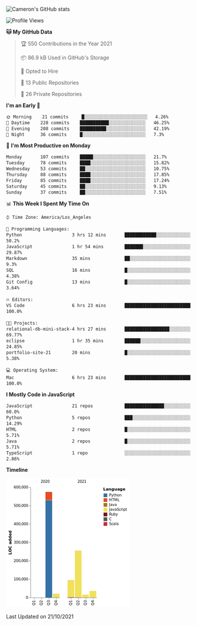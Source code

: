 ![Cameron's GitHub stats](https://github-readme-stats.vercel.app/api?username=gouldcs&show_icons=true&theme=great-gatsby&show_icons=true&count_private=true)


<!--START_SECTION:waka-->
![Profile Views](http://img.shields.io/badge/Profile%20Views-1-blue)

**🐱 My GitHub Data** 

> 🏆 550 Contributions in the Year 2021
 > 
> 📦 86.9 kB Used in GitHub's Storage 
 > 
> 💼 Opted to Hire
 > 
> 📜 13 Public Repositories 
 > 
> 🔑 26 Private Repositories  
 > 
**I'm an Early 🐤** 

```text
🌞 Morning    21 commits     █░░░░░░░░░░░░░░░░░░░░░░░░   4.26% 
🌆 Daytime    228 commits    ███████████░░░░░░░░░░░░░░   46.25% 
🌃 Evening    208 commits    ██████████░░░░░░░░░░░░░░░   42.19% 
🌙 Night      36 commits     █░░░░░░░░░░░░░░░░░░░░░░░░   7.3%

```
📅 **I'm Most Productive on Monday** 

```text
Monday       107 commits    █████░░░░░░░░░░░░░░░░░░░░   21.7% 
Tuesday      78 commits     ████░░░░░░░░░░░░░░░░░░░░░   15.82% 
Wednesday    53 commits     ██░░░░░░░░░░░░░░░░░░░░░░░   10.75% 
Thursday     88 commits     ████░░░░░░░░░░░░░░░░░░░░░   17.85% 
Friday       85 commits     ████░░░░░░░░░░░░░░░░░░░░░   17.24% 
Saturday     45 commits     ██░░░░░░░░░░░░░░░░░░░░░░░   9.13% 
Sunday       37 commits     ██░░░░░░░░░░░░░░░░░░░░░░░   7.51%

```


📊 **This Week I Spent My Time On** 

```text
⌚︎ Time Zone: America/Los_Angeles

💬 Programming Languages: 
Python                   3 hrs 12 mins       ████████████░░░░░░░░░░░░░   50.2% 
JavaScript               1 hr 54 mins        ███████░░░░░░░░░░░░░░░░░░   29.87% 
Markdown                 35 mins             ██░░░░░░░░░░░░░░░░░░░░░░░   9.3% 
SQL                      16 mins             █░░░░░░░░░░░░░░░░░░░░░░░░   4.38% 
Git Config               13 mins             █░░░░░░░░░░░░░░░░░░░░░░░░   3.64%

🔥 Editors: 
VS Code                  6 hrs 23 mins       █████████████████████████   100.0%

🐱‍💻 Projects: 
relational-db-mini-stack-4 hrs 27 mins       █████████████████░░░░░░░░   69.77% 
eclipse                  1 hr 35 mins        ██████░░░░░░░░░░░░░░░░░░░   24.85% 
portfolio-site-21        20 mins             █░░░░░░░░░░░░░░░░░░░░░░░░   5.38%

💻 Operating System: 
Mac                      6 hrs 23 mins       █████████████████████████   100.0%

```

**I Mostly Code in JavaScript** 

```text
JavaScript               21 repos            ███████████████░░░░░░░░░░   60.0% 
Python                   5 repos             ███░░░░░░░░░░░░░░░░░░░░░░   14.29% 
HTML                     2 repos             █░░░░░░░░░░░░░░░░░░░░░░░░   5.71% 
Java                     2 repos             █░░░░░░░░░░░░░░░░░░░░░░░░   5.71% 
TypeScript               1 repo              ░░░░░░░░░░░░░░░░░░░░░░░░░   2.86%

```


**Timeline**

![Chart not found](https://raw.githubusercontent.com/gouldcs/gouldcs/main/charts/bar_graph.png) 


 Last Updated on 21/10/2021
<!--END_SECTION:waka-->

<!--
**gouldcs/gouldcs** is a ✨ _special_ ✨ repository because its `README.md` (this file) appears on your GitHub profile.

Here are some ideas to get you started:

- 🔭 I’m currently working on ...
- 🌱 I’m currently learning ...
- 👯 I’m looking to collaborate on ...
- 🤔 I’m looking for help with ...
- 💬 Ask me about ...
- 📫 How to reach me: ...
- 😄 Pronouns: ...
- ⚡ Fun fact: ...
-->
